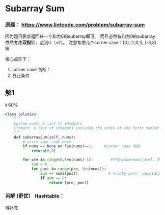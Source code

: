 # Subarray Sum


### 原题： https://www.lintcode.com/problem/subarray-sum

因为题目要求返回任一个和为0的subarray即可。 而且必然有和为0的subarray
依然考虑**双指针**，达到O（n2）。
注意考虑几个corner case：[0], [1,0,1], [-3,3]等

核心点在于：
1. corner case 判断：
2. 终止条件


## 解1
》 60%
```python
class Solution:
    """
    @param nums: A list of integers
    @return: A list of integers includes the index of the first number and the index of the last number
    """
    def subarraySum(self, nums):
        # write your code here
        if nums == None or len(nums)==1:     #corner case 判断
            return[0,0]

        for pre in range(0,len(nums)-1):        #不能让sum=nums[pre], 然后post从pre+1开始循环,否则[1,0,1] fail
            sum = 0
            for post in range(pre, len(nums)):
                sum += nums[post]              # tricky part: 让post从pre处开始循环，相当于让sum一上来就 sum = nums[pre]
                if sum == 0:
                    return [pre, post]

```

### 另解 (更优） Hashtable：
待补充

```c#


```
